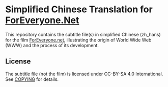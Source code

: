 # Simplified Chinese Translation for [ForEveryone.Net][link]

This repository contains the subtitle file(s) in simplified Chinese (zh\_hans) for the film [ForEveryone.net][link], illustrating the origin of World Wide Web (WWW) and the process of its development.

[link]: https://foreveryone.net

## License

The subtitle file (not the film) is licensed under CC-BY-SA 4.0 International. See [COPYING](COPYING) for details.
